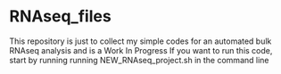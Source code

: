 # RNAseq_files
This repository is just to collect my simple codes for an automated bulk RNAseq analysis and is a Work In Progress
If you want to run this code, start by running running NEW_RNAseq_project.sh in the command line
